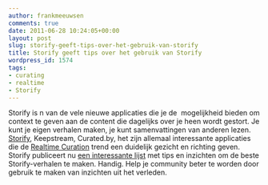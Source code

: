 ```yaml
---
author: frankmeeuwsen
comments: true
date: 2011-06-28 10:24:05+00:00
layout: post
slug: storify-geeft-tips-over-het-gebruik-van-storify
title: Storify geeft tips over het gebruik van Storify
wordpress_id: 1574
tags:
- curating
- realtime
- Storify
---
```


Storify is n van de vele nieuwe applicaties die je de  mogelijkheid bieden om context te geven aan de content die dagelijks over je heen wordt gestort. Je kunt je eigen verhalen maken, je kunt samenvattingen van anderen lezen. [Storify](http://incredibleadventure.nl/2010/10/battle-of-the-curation-apps-1-storify/), Keepstream, Curated.by, het zijn allemaal interessante applicaties die de [Realtime Curation](http://incredibleadventure.nl/2010/09/begint-het-tijdperk-van-realtime-curators/) trend een duidelijk gezicht en richting geven. Storify publiceert nu [een interessante lijst](http://blog.storify.com/2011/06/tips-on-how-to-write-better-stories/) met tips en inzichten om de beste Storify-verhalen te maken. Handig. Help je community beter te worden door gebruik te maken van inzichten uit het verleden.


